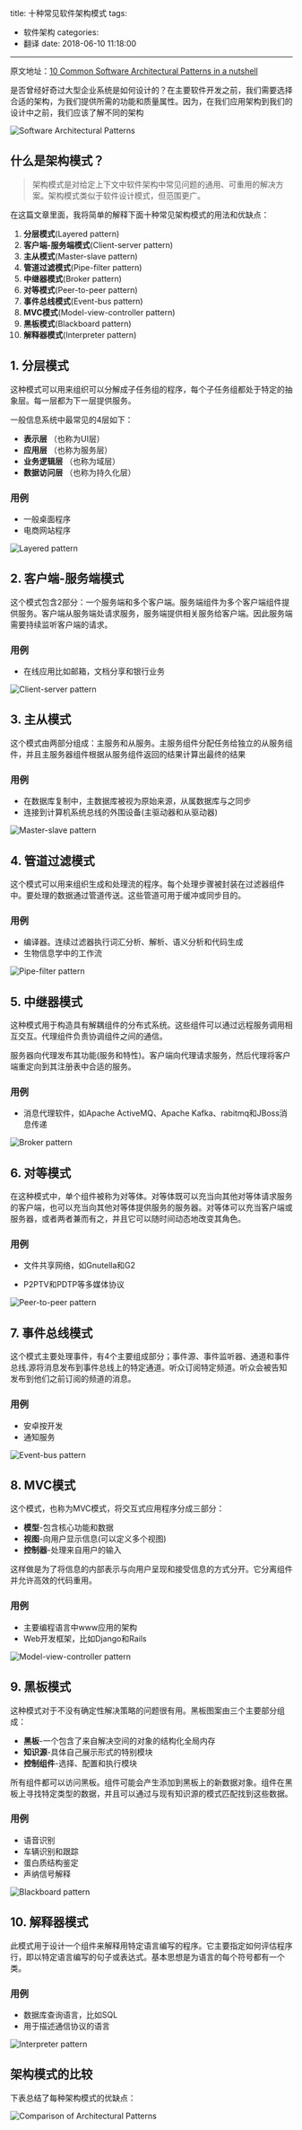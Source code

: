 title: 十种常见软件架构模式
tags:
  - 软件架构
categories:
  - 翻译
date: 2018-06-10 11:18:00
---
原文地址：[10 Common Software Architectural Patterns in a nutshell](https://towardsdatascience.com/10-common-software-architectural-patterns-in-a-nutshell-a0b47a1e9013)


是否曾经好奇过大型企业系统是如何设计的？在主要软件开发之前，我们需要选择合适的架构，为我们提供所需的功能和质量属性。因为，在我们应用架构到我们的设计中之前，我们应该了解不同的架构

![Software Architectural Patterns](http://static.cyub.vip/images/201810/software-architectural-patterns.png)


## 什么是架构模式？


> 架构模式是对给定上下文中软件架构中常见问题的通用、可重用的解决方案。架构模式类似于软件设计模式，但范围更广。

<!--more-->

在这篇文章里面，我将简单的解释下面十种常见架构模式的用法和优缺点：

1. **分层模式**(Layered pattern)
2. **客户端-服务端模式**(Client-server pattern)
3. **主从模式**(Master-slave pattern)
4. **管道过滤模式**(Pipe-filter pattern)
5. **中继器模式**(Broker pattern)
6. **对等模式**(Peer-to-peer pattern)
7. **事件总线模式**(Event-bus pattern)
8. **MVC模式**(Model-view-controller pattern)
9. **黑板模式**(Blackboard pattern)
10. **解释器模式**(Interpreter pattern)


## 1. 分层模式

这种模式可以用来组织可以分解成子任务组的程序，每个子任务组都处于特定的抽象层。每一层都为下一层提供服务。

一般信息系统中最常见的4层如下：

- **表示层** （也称为UI层）
- **应用层** （也称为服务层）
- **业务逻辑层** （也称为域层）
- **数据访问层** （也称为持久化层）



### 用例

- 一般桌面程序
- 电商网站程序

![Layered pattern](http://static.cyub.vip/images/201810/layered-pattern.png)


## 2. 客户端-服务端模式


这个模式包含2部分：一个服务端和多个客户端。服务端组件为多个客户端组件提供服务。客户端从服务端处请求服务，服务端提供相关服务给客户端。因此服务端需要持续监听客户端的请求。


### 用例

- 在线应用比如邮箱，文档分享和银行业务

![Client-server pattern](http://static.cyub.vip/images/201810/client-server-pattern.png)


## 3. 主从模式

这个模式由两部分组成：主服务和从服务。主服务组件分配任务给独立的从服务组件，并且主服务器组件根据从服务组件返回的结果计算出最终的结果

### 用例

- 在数据库复制中，主数据库被视为原始来源，从属数据库与之同步
- 连接到计算机系统总线的外围设备(主驱动器和从驱动器)


![Master-slave pattern](http://static.cyub.vip/images/201810/master-slave-pattern.png)

## 4. 管道过滤模式

这个模式可以用来组织生成和处理流的程序。每个处理步骤被封装在过滤器组件中。要处理的数据通过管道传送。这些管道可用于缓冲或同步目的。

### 用例

- 编译器。连续过滤器执行词汇分析、解析、语义分析和代码生成
- 生物信息学中的工作流


![Pipe-filter pattern](http://static.cyub.vip/images/201810/pipe-filter-pattern.png)


## 5. 中继器模式


这种模式用于构造具有解耦组件的分布式系统。这些组件可以通过远程服务调用相互交互。代理组件负责协调组件之间的通信。



服务器向代理发布其功能(服务和特性)。客户端向代理请求服务，然后代理将客户端重定向到其注册表中合适的服务。


### 用例

- 消息代理软件，如Apache ActiveMQ、Apache Kafka、rabitmq和JBoss消息传递


![Broker pattern](http://static.cyub.vip/images/201810/broker-pattern.png)


## 6. 对等模式



在这种模式中，单个组件被称为对等体。对等体既可以充当向其他对等体请求服务的客户端，也可以充当向其他对等体提供服务的服务器。对等体可以充当客户端或服务器，或者两者兼而有之，并且它可以随时间动态地改变其角色。


### 用例

- 文件共享网络，如Gnutella和G2 

- P2PTV和PDTP等多媒体协议

![Peer-to-peer pattern](http://static.cyub.vip/images/201810/peer-to-peer-pattern.png)


## 7. 事件总线模式

这个模式主要处理事件，有4个主要组成部分；事件源、事件监听器、通道和事件总线.源将消息发布到事件总线上的特定通道。听众订阅特定频道。听众会被告知发布到他们之前订阅的频道的消息。


### 用例
- 安卓按开发
- 通知服务

![Event-bus pattern](http://static.cyub.vip/images/201810/event-bus-pattern.png)

## 8. MVC模式

这个模式，也称为MVC模式，将交互式应用程序分成三部分：

- **模型**-包含核心功能和数据
- **视图**-向用户显示信息(可以定义多个视图)
- **控制器**-处理来自用户的输入

这样做是为了将信息的内部表示与向用户呈现和接受信息的方式分开。它分离组件并允许高效的代码重用。


### 用例

- 主要编程语言中www应用的架构
- Web开发框架，比如Django和Rails

![Model-view-controller pattern](http://static.cyub.vip/images/201810/model-view-controller-pattern.png)


## 9. 黑板模式


这种模式对于不没有确定性解决策略的问题很有用。黑板图案由三个主要部分组成：

- **黑板**-一个包含了来自解决空间的对象的结构化全局内存
- **知识源**-具体自己展示形式的特别模块
- **控制组件**-选择、配置和执行模块

所有组件都可以访问黑板。组件可能会产生添加到黑板上的新数据对象。组件在黑板上寻找特定类型的数据，并且可以通过与现有知识源的模式匹配找到这些数据。


### 用例

- 语音识别
- 车辆识别和跟踪
- 蛋白质结构鉴定
- 声纳信号解释

![Blackboard pattern](http://static.cyub.vip/images/201810/blackboard-pattern.png)


## 10. 解释器模式



此模式用于设计一个组件来解释用特定语言编写的程序。它主要指定如何评估程序行，即以特定语言编写的句子或表达式。基本思想是为语言的每个符号都有一个类。

### 用例

- 数据库查询语言，比如SQL
- 用于描述通信协议的语言

![Interpreter pattern](http://static.cyub.vip/images/201810/interpreter-pattern.png)



## 架构模式的比较

下表总结了每种架构模式的优缺点：

![Comparison of Architectural Patterns](http://static.cyub.vip/images/201810/comparison-of-architectural-patterns.png)

